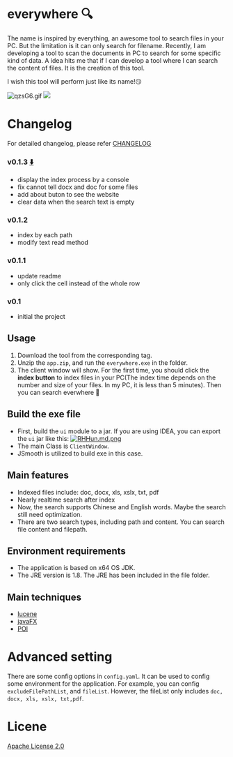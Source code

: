 # everywhere :mag:

The name is inspired by everything, an awesome tool to search files in your PC. But the limitation is it can only search for filename. Recently, I am developing a tool to scan the documents in PC to search for some specific kind of data. A idea hits me that if I can develop a tool where I can search the content of files. It is the creation of this tool.

I wish this tool will perform just like its name!:smirk:

![qzsG6.gif](https://s1.ax1x.com/2017/12/14/qzsG6.gif)
![](http://okja9ah81.bkt.clouddn.com/everywhere.gif)

# Changelog
For detailed changelog, please refer [CHANGELOG](https://github.com/neal1991/everywhere/blob/master/CHANGELOG.md)

### v0.1.3 [:arrow_down:](https://github.com/neal1991/everywhere/releases/download/v0.1.3/app.zip)
* display the index process by a console
* fix cannot tell docx and doc for some files
* add about buton to see the website
* clear data when the search text is empty

### v0.1.2
* index by each path
* modify text read method

### v0.1.1
* update readme
* only click the cell instead of the whole row

### v0.1
* initial the project

## Usage
1. Download the tool from the corresponding tag.
2. Unzip the `app.zip`, and run the `everywhere.exe` in the folder.
3. The client window will show. For the first time, you should click the **index button** to index files in your PC(The index time depends on the number and size of your files. In my PC, it is less than 5 minutes). Then you can search everwhere :punch:

## Build the exe file
* First, build the `ui` module to a jar. If you are using IDEA, you can export the `ui` jar like this:
[![RHHun.md.png](https://s1.ax1x.com/2017/11/23/RHHun.md.png)](https://imgchr.com/i/RHHun)
* The main Class is `ClientWindow`.
* JSmooth is utilized to build exe in this case.

## Main features
* Indexed files include: doc, docx, xls, xslx, txt, pdf
* Nearly realtime search after index
* Now, the search supports Chinese and English words. Maybe the search still need optimization.
* There are two search types, including path and content. You can search file content and filepath.

## Environment requirements
* The application is based on x64 OS JDK.
* The JRE version is 1.8. The JRE has been included in the file folder.

## Main techniques
* [lucene](https://lucene.apache.org/core/)
* [javaFX](http://www.oracle.com/technetwork/java/javafx/overview/index.html)
* [POI](https://poi.apache.org/)

# Advanced setting
There are some config options in `config.yaml`. It can be used to config some environment for the application. For example, you can config `excludeFilePathList`,  and `fileList`. However, the fileList only includes `doc, docx, xls, xslx, txt,pdf`.

# Licene
[Apache License 2.0](https://github.com/neal1991/everywhere/blob/master/LICENSE)
